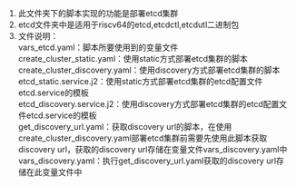 1. 此文件夹下的脚本实现的功能是部署etcd集群
2. etcd文件夹中是适用于riscv64的etcd,etcdctl,etcdutl二进制包
3. 文件说明：  
   vars_etcd.yaml：脚本所要使用到的变量文件  
   create_cluster_static.yaml：使用static方式部署etcd集群的脚本  
   create_cluster_discovery.yaml：使用discovery方式部署etcd集群的脚本  
   etcd_static.service.j2：使用static方式部署etcd集群的etcd配置文件etcd.service的模板  
   etcd_discovery.service.j2：使用discovery方式部署etcd集群的etcd配置文件etcd.service的模板  
   get_discovery_url.yaml：获取discovery url的脚本，在使用create_cluster_discovery.yaml部署etcd集群前需要先使用此脚本获取discovery url，获取的discovery url存储在变量文件vars_discovery.yaml中  
   vars_discovery.yaml：执行get_discovery_url.yaml获取的discovery url存储在此变量文件中  
